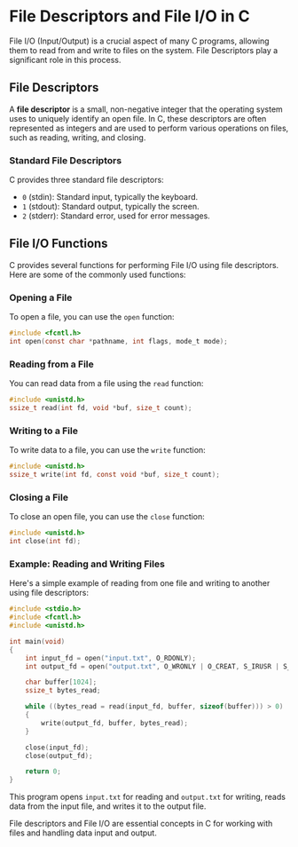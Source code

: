 # File Descriptors and File I/O in C

File I/O (Input/Output) is a crucial aspect of many C programs, allowing them to read from and write to files on the system. File Descriptors play a significant role in this process.

## File Descriptors

A **file descriptor** is a small, non-negative integer that the operating system uses to uniquely identify an open file. In C, these descriptors are often represented as integers and are used to perform various operations on files, such as reading, writing, and closing.

### Standard File Descriptors

C provides three standard file descriptors:

- `0` (stdin): Standard input, typically the keyboard.
- `1` (stdout): Standard output, typically the screen.
- `2` (stderr): Standard error, used for error messages.

## File I/O Functions

C provides several functions for performing File I/O using file descriptors. Here are some of the commonly used functions:

### Opening a File

To open a file, you can use the `open` function:

```c
#include <fcntl.h>
int open(const char *pathname, int flags, mode_t mode);
```

### Reading from a File

You can read data from a file using the `read` function:

```c
#include <unistd.h>
ssize_t read(int fd, void *buf, size_t count);
```

### Writing to a File

To write data to a file, you can use the `write` function:

```c
#include <unistd.h>
ssize_t write(int fd, const void *buf, size_t count);
```

### Closing a File

To close an open file, you can use the `close` function:

```c
#include <unistd.h>
int close(int fd);
```

### Example: Reading and Writing Files

Here's a simple example of reading from one file and writing to another using file descriptors:

```c
#include <stdio.h>
#include <fcntl.h>
#include <unistd.h>

int main(void)
{
    int input_fd = open("input.txt", O_RDONLY);
    int output_fd = open("output.txt", O_WRONLY | O_CREAT, S_IRUSR | S_IWUSR);

    char buffer[1024];
    ssize_t bytes_read;

    while ((bytes_read = read(input_fd, buffer, sizeof(buffer))) > 0)
    {
        write(output_fd, buffer, bytes_read);
    }

    close(input_fd);
    close(output_fd);

    return 0;
}
```

This program opens `input.txt` for reading and `output.txt` for writing, reads data from the input file, and writes it to the output file.

File descriptors and File I/O are essential concepts in C for working with files and handling data input and output.

